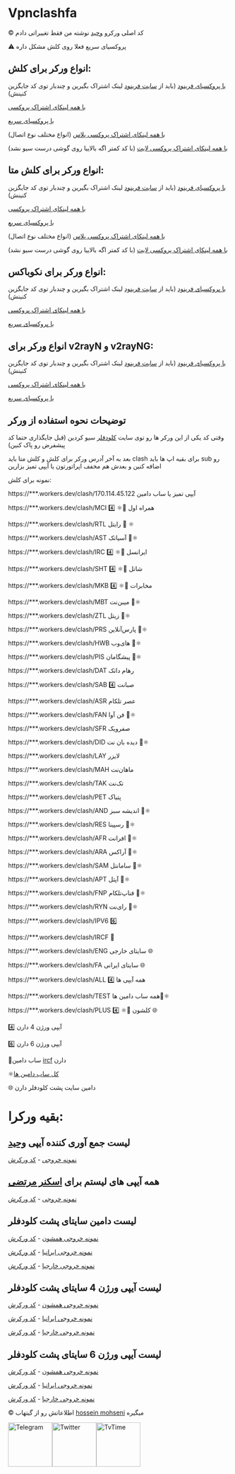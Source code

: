 # Vpnclashfa

©️ کد اصلی ورکرو [وحید](https://github.com/vfarid) نوشته من فقط تغییراتی دادم

⚠️ پروکسیای سریع فعلا روی کلش مشکل داره

## انواع ورکر برای کلش:
[با پروکسیای فرینود](https://github.com/coldwater-10/cloudflare-workers/blob/main/Clash/freenode.js)
(باید از [سایت فرینود](https://getafreenode.com/?inviter=82060F61-1C03-418D-99D4-D555CECB2FF4) لینک اشتراک بگیرین و چندبار توی کد جایگزین کنینش)

[با همه لینکای اشتراک پروکسی](https://github.com/coldwater-10/cloudflare-workers/blob/main/Clash/all.js)


[با پروکسیای سریع](https://github.com/coldwater-10/cloudflare-workers/blob/main/Clash/fast.js)


[با همه لینکای اشتراک پروکسی پلاس](https://github.com/coldwater-10/cloudflare-workers/blob/main/Clash/plus.js) (انواع مختلف نوع اتصال)

[با همه لینکای اشتراک پروکسی لایت](https://github.com/coldwater-10/cloudflare-workers/blob/main/Clash/lite.js) (با کد کمتر اگه بالاییا روی گوشی درست سیو نشد)


## انواع ورکر برای کلش متا:
[با پروکسیای فرینود](https://github.com/coldwater-10/cloudflare-workers/tree/main/Clash%20Meta/freenode.js)
(باید از [سایت فرینود](https://getafreenode.com/?inviter=82060F61-1C03-418D-99D4-D555CECB2FF4) لینک اشتراک بگیرین و چندبار توی کد جایگزین کنینش)

[با همه لینکای اشتراک پروکسی](https://github.com/coldwater-10/cloudflare-workers/tree/main/Clash%20Meta/all.js)


[با پروکسیای سریع](https://github.com/coldwater-10/cloudflare-workers/tree/main/Clash%20Meta/fast.js)


[با همه لینکای اشتراک پروکسی پلاس](https://github.com/coldwater-10/cloudflare-workers/tree/main/Clash%20Meta/plus.js) (انواع مختلف نوع اتصال)

[با همه لینکای اشتراک پروکسی لایت](https://github.com/coldwater-10/cloudflare-workers/tree/main/Clash%20Meta/lite.js) (با کد کمتر اگه بالاییا روی گوشی درست سیو نشد)


## انواع ورکر برای نکوباکس:
[با پروکسیای فرینود](https://github.com/coldwater-10/cloudflare-workers/tree/main/Nekobox/freenode.js)
(باید از [سایت فرینود](https://getafreenode.com/?inviter=82060F61-1C03-418D-99D4-D555CECB2FF4) لینک اشتراک بگیرین و چندبار توی کد جایگزین کنینش)

[با همه لینکای اشتراک پروکسی](https://github.com/coldwater-10/cloudflare-workers/tree/main/Nekobox/all.js)


[با پروکسیای سریع](https://github.com/coldwater-10/cloudflare-workers/tree/main/Nekobox/fast.js)


## انواع ورکر برای v2rayN و v2rayNG:
[با پروکسیای فرینود](https://github.com/coldwater-10/cloudflare-workers/tree/main/v2rayN%20%26%20v2rayNG/freenode.js)
(باید از [سایت فرینود](https://getafreenode.com/?inviter=82060F61-1C03-418D-99D4-D555CECB2FF4) لینک اشتراک بگیرین و چندبار توی کد جایگزین کنینش)

[با همه لینکای اشتراک پروکسی](https://github.com/coldwater-10/cloudflare-workers/tree/main/v2rayN%20%26%20v2rayNG/all.js)


[با پروکسیای سریع](https://github.com/coldwater-10/cloudflare-workers/tree/main/v2rayN%20%26%20v2rayNG/fast.js)


## توضیحات نحوه استفاده از ورکر
وقتی کد یکی از این ورکر ها رو توی سایت [کلودفلر](https://dash.cloudflare.com) سیو کردین (قبل جایگذاری حتما کد پیشفرض رو پاک کنین)

بعد به آخر آدرس ورکر برای کلش و کلش متا باید clash برای بقیه اپ ها باید sub رو اضافه کنین و بعدش هم مخفف اپراتورتون یا آیپی تمیز بزارین

نمونه برای کلش:

https://***.workers.dev/clash/170.114.45.122 آیپی تمیز یا ساب دامین

https://***.workers.dev/clash/MCI همراه اول 🔰⚛️ 4️⃣

https://***.workers.dev/clash/RTL رایتل 🔰 ⚛️

https://***.workers.dev/clash/AST  آسیاتک 🔰⚛️

https://***.workers.dev/clash/IRC ایرانسل  🔰⚛️ 4️⃣

https://***.workers.dev/clash/SHT شاتل 🔰⚛️ 4️⃣

https://***.workers.dev/clash/MKB مخابرات 🔰⚛️ 4️⃣

https://***.workers.dev/clash/MBT میبن‌نت 🔰⚛️

https://***.workers.dev/clash/ZTL زیتل 🔰⚛️

https://***.workers.dev/clash/PRS پارس‌آنلاین 🔰⚛️

https://***.workers.dev/clash/HWB های‌وب 🔰⚛️

https://***.workers.dev/clash/PIS پیشگامان 🔰⚛️

https://***.workers.dev/clash/DAT رهام داتک

https://***.workers.dev/clash/SAB صبانت 4️⃣

https://***.workers.dev/clash/ASR عصر تلکام

https://***.workers.dev/clash/FAN فن آوا 🔰⚛️

https://***.workers.dev/clash/SFR صفرویک

https://***.workers.dev/clash/DID دیده بان نت 🔰⚛️

https://***.workers.dev/clash/LAY لایزر

https://***.workers.dev/clash/MAH ماهان‌نت

https://***.workers.dev/clash/TAK تک‌نت

https://***.workers.dev/clash/PET پتیاک

https://***.workers.dev/clash/AND اندیشه‌ سبز 🔰⚛️

https://***.workers.dev/clash/RES رسپینا 🔰⚛️

https://***.workers.dev/clash/AFR افرانت 🔰⚛️

https://***.workers.dev/clash/ARA آراکس  🔰⚛️

https://***.workers.dev/clash/SAM سامانتل 🔰⚛️

https://***.workers.dev/clash/APT آپتل 🔰⚛️

https://***.workers.dev/clash/FNP فناپ‌تلکام 🔰⚛️

https://***.workers.dev/clash/RYN رای‌نت 🔰⚛️

https://***.workers.dev/clash/IPV6 6️⃣

https://***.workers.dev/clash/IRCF 🔰

https://***.workers.dev/clash/ENG سایتای خارجی 🌐

https://***.workers.dev/clash/FA سایتای ایرانی 🌐

https://***.workers.dev/clash/ALL همه آیپی ها 4️⃣

https://***.workers.dev/clash/TEST   همه ساب دامین ها🔰⚛️

https://***.workers.dev/clash/PLUS کلشون 🔰⚛️ 4️⃣ 🌐


4️⃣ آیپی ورژن 4 دارن

6️⃣ آیپی ورژن 6 دارن

🔰ساب دامین [ircf](https://ircf.space/list.php) دارن

⚛️[کل ساب دامین ها](https://github.com/vfarid/cf-clean-ips/blob/main/providers.json)

🌐 دامین سایت پشت کلودفلر دارن

# بقیه ورکرا:

## لیست جمع آوری کننده آیپی [وحید](https://github.com/vfarid/cf-clean-ips)
 [نمونه خروجی](https://cf-clean-ips.vpnclashfa.workers.dev/)  -  [کد ورکرش](https://github.com/coldwater-10/cloudflare-workers/tree/main/Other/cf-clean-ips.js)

## همه آیپی های لیستم برای [اسکنر مرتضی](https://github.com/MortezaBashsiz/CFScanner)
 [نمونه خروجی](https://list-ipv4-for-wincfscaner.vpnclashfa.workers.dev/)  -  [کد ورکرش](https://github.com/coldwater-10/cloudflare-workers/tree/main/Other/list-ipv4-for-winCFScaner.js)

## لیست دامین سایتای پشت کلودفلر
 [نمونه خروجی همشون](https://domain-all-sites-behind-cf.vpnclashfa.workers.dev/)  -  [کد ورکرش](https://github.com/coldwater-10/cloudflare-workers/tree/main/Other/domain-all-sites-behind-cf.js)

 [نمونه خروجی ایرانیا](https://domain-ir-sites-behind-cf.vpnclashfa.workers.dev/)  -  [کد ورکرش](https://github.com/coldwater-10/cloudflare-workers/tree/main/Other/domain-ir-sites-behind-cf.js)

 [نمونه خروجی خارجیا](https://domain-foreign-sites-behind-cf.vpnclashfa.workers.dev/)  -  [کد ورکرش](https://github.com/coldwater-10/cloudflare-workers/tree/main/Other/domain-foreign-sites-behind-cf.js)

## لیست آیپی ورژن 4 سایتای پشت کلودفلر
  [نمونه خروجی همشون](https://ipv4-all.vpnclashfa.workers.dev/)  -  [کد ورکرش](https://github.com/coldwater-10/cloudflare-workers/tree/main/Other/ipv4-all.js)

 [نمونه خروجی ایرانیا](https://ipv4-ir.vpnclashfa.workers.dev/)  -  [کد ورکرش](https://github.com/coldwater-10/cloudflare-workers/tree/main/Other/ipv4-ir.js)

 [نمونه خروجی خارجیا](https://ipv4-foreign.vpnclashfa.workers.dev/)  -  [کد ورکرش](https://github.com/coldwater-10/cloudflare-workers/tree/main/Other/ipv4-foreign.js)

## لیست آیپی ورژن 6 سایتای پشت کلودفلر
  [نمونه خروجی همشون](https://ipv6-all.vpnclashfa.workers.dev/)  -  [کد ورکرش](https://github.com/coldwater-10/cloudflare-workers/tree/main/Other/ipv6-all.js)

 [نمونه خروجی ایرانیا](https://ipv6-ir.vpnclashfa.workers.dev/)  -  [کد ورکرش](https://github.com/coldwater-10/cloudflare-workers/tree/main/Other/ipv6-ir.js)

 [نمونه خروجی خارجیا](https://ipv6-foreign.vpnclashfa.workers.dev/)  -  [کد ورکرش](https://github.com/coldwater-10/cloudflare-workers/tree/main/Other/ipv6-foreign.js)

©️ اطلاعاتش رو از گیتهاب [hossein mohseni](https://github.com/hossein-mohseni/CF-Web) میگیره



<div style="display: flex; justify-content: space-between; align-items: center; width: 300px;">
    <a href="https://t.me/vpnclashfa"><img src="https://cdn.dribbble.com/users/4507400/screenshots/15420681/media/c00f77bc443cbc4ac96d138f9ac854c5.gif" alt="Telegram" width="100" height="100"></a>
    <a href="https://twitter.com/coldwater_10"><img src="https://cdn.dribbble.com/users/2652449/screenshots/14764078/media/2b620382444946ce84aac0a132c40063.gif" alt="Twitter" width="100" height="100"></a>
    <a href="https://www.tvtime.com/en/user/43351079/profile"><img src="https://media2.giphy.com/media/v1.Y2lkPTc5MGI3NjExOTFhMDk5NzJlYzdmZTJjMDM2Y2MzMjBkOTVkODAxM2FjMTdjZGMwNSZlcD12MV9pbnRlcm5hbF9naWZzX2dpZklkJmN0PWc/lj1ghwUoflkw2F3o0T/giphy.gif" alt="TvTime" width="100" height="100"></a>
</div>

